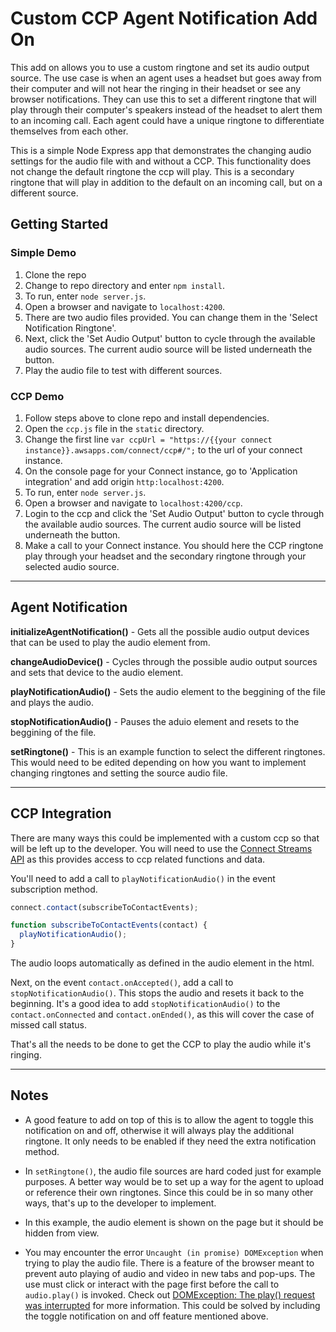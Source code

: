 # Custom CCP Agent Notification Add On

This add on allows you to use a custom ringtone and set its audio output source. The use case is when an agent uses a headset but goes away from their computer and will not hear the ringing in their headset or see any browser notifications. They can use this to set a different ringtone that will play through their computer's speakers instead of the headset to alert them to an incoming call. Each agent could have a unique ringtone to differentiate themselves from each other.

This is a simple Node Express app that demonstrates the changing audio settings for the audio file with and without a CCP. This functionality does not change the default ringtone the ccp will play. This is a secondary ringtone that will play in addition to the default on an incoming call, but on a different source.

## Getting Started

### Simple Demo

1. Clone the repo
2. Change to repo directory and enter `npm install`.
3. To run, enter `node server.js`.
4. Open a browser and navigate to `localhost:4200`.
5. There are two audio files provided. You can change them in the 'Select Notification Ringtone'.
6. Next, click the 'Set Audio Output' button to cycle through the available audio sources. The current audio source will be listed underneath the button.
7. Play the audio file to test with different sources.

### CCP Demo

1. Follow steps above to clone repo and install dependencies.
2. Open the `ccp.js` file in the `static` directory.
3. Change the first line `var ccpUrl = "https://{{your connect instance}}.awsapps.com/connect/ccp#/";` to the url of your connect instance.
4. On the console page for your Connect instance, go to 'Application integration' and add origin `http:localhost:4200`.
5. To run, enter `node server.js`.
6. Open a browser and navigate to `localhost:4200/ccp`.
7. Login to the ccp and click the 'Set Audio Output' button to cycle through the available audio sources. The current audio source will be listed underneath the button.
8. Make a call to your Connect instance. You should here the CCP ringtone play through your headset and the secondary ringtone through your selected audio source.

---

## Agent Notification

**initializeAgentNotification()** - Gets all the possible audio output devices that can be used to play the audio element from.

**changeAudioDevice()** - Cycles through the possible audio output sources and sets that device to the audio element.

**playNotificationAudio()** - Sets the audio element to the beggining of the file and plays the audio.

**stopNotificationAudio()** - Pauses the aduio element and resets to the beggining of the file.

**setRingtone()** - This is an example function to select the different ringtones. This would need to be edited depending on how you want to implement changing ringtones and setting the source audio file.

---

## CCP Integration

There are many ways this could be implemented with a custom ccp so that will be left up to the developer. You will need to use the [Connect Streams API](https://github.com/aws/amazon-connect-streams) as this provides access to ccp related functions and data.

You'll need to add a call to `playNotificationAudio()` in the event subscription method.

```javascript
connect.contact(subscribeToContactEvents);

function subscribeToContactEvents(contact) {
  playNotificationAudio();
}
```

The audio loops automatically as defined in the audio element in the html.

Next, on the event `contact.onAccepted()`, add a call to `stopNotificationAudio()`. This stops the audio and resets it back to the beginning. It's a good idea to add `stopNotificationAudio()` to the `contact.onConnected` and `contact.onEnded()`, as this will cover the case of missed call status.

That's all the needs to be done to get the CCP to play the audio while it's ringing.

---

## Notes

- A good feature to add on top of this is to allow the agent to toggle this notification on and off, otherwise it will always play the additional ringtone. It only needs to be enabled if they need the extra notification method.

- In `setRingtone()`, the audio file sources are hard coded just for example purposes. A better way would be to set up a way for the agent to upload or reference their own ringtones. Since this could be in so many other ways, that's up to the developer to implement.

- In this example, the audio element is shown on the page but it should be hidden from view.

- You may encounter the error `Uncaught (in promise) DOMException` when trying to play the audio file. There is a feature of the browser meant to prevent auto playing of audio and video in new tabs and pop-ups. The use must click or interact with the page first before the call to `audio.play()` is invoked. Check out [DOMException: The play() request was interrupted](https://developers.google.com/web/updates/2017/06/play-request-was-interrupted) for more information. This could be solved by including the toggle notification on and off feature mentioned above.
